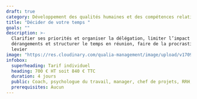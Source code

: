 ```yaml
---
draft: true
category: Développement des qualités humaines et des compétences relationnelles
title: "Décider de votre temps "
goals: ""
description: >-
  Clarifier ses priorités et organiser la délégation, limiter l’impact des
  dérangements et structurer le temps en réunion, faire de la procrastination un
  levier
image: "https://res.cloudinary.com/qualia-management/image/upload/v1709193921/flower_xtyxkp.jpg"
infobox:
  superheading: Tarif individuel
  heading: 700 € HT soit 840 € TTC
  duration: 4 jours
  public: Coach, psychologue du travail, manager, chef de projets, RRH, consultant
  prerequisites: Aucun
---
```


